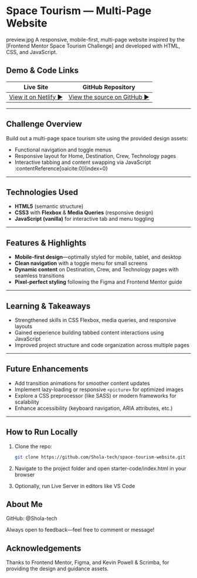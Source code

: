 # Space Tourism — Multi-Page Website
preview.jpg
A responsive, mobile-first, multi-page website inspired by the [Frontend Mentor Space Tourism Challenge] and developed with HTML, CSS, and JavaScript.

##  Demo & Code Links

| Live Site | GitHub Repository |
|-----------|-------------------|
| [View it on Netlify ▶](https://about-space-website.netlify.app/) | [View the source on GitHub ▶](https://github.com/Shola-tech/space-tourism-website) |

---

##  Challenge Overview

Build out a multi-page space tourism site using the provided design assets:
- Functional navigation and toggle menus
- Responsive layout for Home, Destination, Crew, Technology pages
- Interactive tabbing and content swapping via JavaScript  
  :contentReference[oaicite:0]{index=0}

---

##  Technologies Used

- **HTML5** (semantic structure)
- **CSS3** with **Flexbox** & **Media Queries** (responsive design)
- **JavaScript (vanilla)** for interactive tab and menu toggling

---

##  Features & Highlights

- **Mobile-first design**—optimally styled for mobile, tablet, and desktop
- **Clean navigation** with a toggle menu for small screens
- **Dynamic content** on Destination, Crew, and Technology pages with seamless transitions
- **Pixel-perfect styling** following the Figma and Frontend Mentor guide

---

##  Learning & Takeaways

- Strengthened skills in CSS Flexbox, media queries, and responsive layouts
- Gained experience building tabbed content interactions using JavaScript
- Improved project structure and code organization across multiple pages

---

##  Future Enhancements

- Add transition animations for smoother content updates
- Implement lazy-loading or responsive `<picture>` for optimized images
- Explore a CSS preprocessor (like SASS) or modern frameworks for scalability
- Enhance accessibility (keyboard navigation, ARIA attributes, etc.)

---

##  How to Run Locally

1. Clone the repo:  
   ```bash
   git clone https://github.com/Shola-tech/space-tourism-website.git
2. Navigate to the project folder and open starter-code/index.html in your browser

3. Optionally, run Live Server in editors like VS Code

##  About Me

GitHub: @Shola-tech

Always open to feedback—feel free to comment or message!

##  Acknowledgements

Thanks to Frontend Mentor, Figma, and Kevin Powell & Scrimba, for providing the design and guidance assets.
